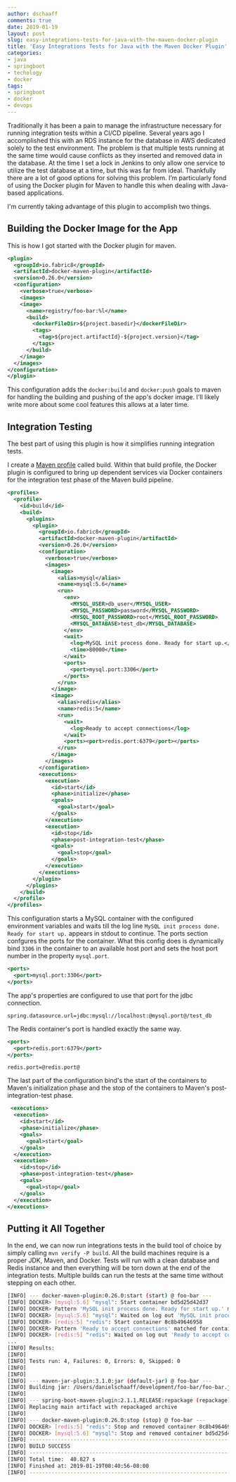 ```yaml
---
author: dschaaff
comments: true
date: 2019-01-19
layout: post
slug: easy-integrations-tests-for-java-with-the-maven-docker-plugin
title: 'Easy Integrations Tests for Java with the Maven Docker Plugin'
categories:
- java
- springboot
- techology
- docker
tags:
- springboot
- docker
- devops
---
```


Traditionally it has been a pain to manage the infrastructure necessary for running integration tests within a CI/CD pipeline. Several years ago I accomplished this with an RDS instance for the database in AWS dedicated solely to the test environment. The problem is that multiple tests running at the same time would cause conflicts as they inserted and removed data in the database. At the time I set a lock in Jenkins to only allow one service to utilize the test database at a time, but this was far from ideal. Thankfully there are a lot of good options for solving this problem. I’m particularly fond of using the Docker plugin for Maven to handle this when dealing with Java-based applications.

I'm currently taking advantage of this plugin to accomplish two things.

## Building the Docker Image for the App

This is how I got started with the Docker plugin for maven.

```xml
<plugin>
  <groupId>io.fabric8</groupId>
  <artifactId>docker-maven-plugin</artifactId>
  <version>0.26.0</version>
  <configuration>
    <verbose>true</verbose>
    <images>
    <image>
      <name>registry/foo-bar:%l</name>
      <build>
        <dockerFileDir>${project.basedir}</dockerFileDir>
        <tags>
          <tag>${project.artifactId}-${project.version}</tag>
        </tags>
      </build>
    </image>
  </images>
</configuration>
</plugin>
```

This configuration adds the `docker:build` and `docker:push` goals to maven for handling the building and pushing of the app's docker image.
I'll likely write more about some cool features this allows at a later time.

## Integration Testing

The best part of using this plugin is how it simplifies running integration tests.

I create a [Maven profile](https://maven.apache.org/guides/introduction/introduction-to-profiles.html) called build. Within that build profile, the Docker plugin is configured to 
bring up dependent services via Docker containers for the integration test phase of the Maven build pipeline.

```xml
<profiles>
  <profile>
    <id>build</id>
    <build>
      <plugins>
        <plugin>
          <groupId>io.fabric8</groupId>
          <artifactId>docker-maven-plugin</artifactId>
          <version>0.26.0</version>
          <configuration>
            <verbose>true</verbose>
            <images>
              <image>
                <alias>mysql</alias>
                <name>mysql:5.6</name>
                <run>
                  <env>
                    <MYSQL_USER>db_user</MYSQL_USER>
                    <MYSQL_PASSWORD>password</MYSQL_PASSWORD>
                    <MYSQL_ROOT_PASSWORD>root</MYSQL_ROOT_PASSWORD>
                    <MYSQL_DATABASE>test_db</MYSQL_DATABASE>
                  </env>
                  <wait>
                    <log>MySQL init process done. Ready for start up.</log>
                    <time>80000</time>
                  </wait>
                  <ports>
                    <port>mysql.port:3306</port>
                  </ports>
                </run>
              </image>
              <image>
                <alias>redis</alias>
                <name>redis:5</name>
                <run>
                  <wait>
                    <log>Ready to accept connections</log>
                  </wait>
                  <ports><port>redis.port:6379</port></ports>
                </run>
              </image>
            </images>
          </configuration>
          <executions>
            <execution>
              <id>start</id>
              <phase>initialize</phase>
              <goals>
                <goal>start</goal>
              </goals>
            </execution>
            <execution>
              <id>stop</id>
              <phase>post-integration-test</phase>
              <goals>
                <goal>stop</goal>
              </goals>
            </execution>
          </executions>
        </plugin>
      </plugins>
    </build>
  </profile>
</profiles>
```

This configuration starts a MySQL container with the configured environment variables and waits till the log line
`MySQL init process done. Ready for start up.` appears in stdout to continue. The ports section confgures the ports
for the container. What this config does is dynamically bind `3306` in the container to an available host port and sets the host port number
in the property `mysql.port`.

```xml
<ports>
  <port>mysql.port:3306</port>
</ports>
```

The app's properties are configured to use that port for the jdbc connection.

```text
spring.datasource.url=jdbc:mysql://localhost:@mysql.port@/test_db
```

The Redis container's port is handled exactly the same way.

```xml
<ports>
  <port>redis.port:6379</port>
</ports>
```

```text
redis.port=@redis.port@
```

The last part of the configuration bind's the start of the containers to Maven's initialization phase and 
the stop of the containers to Maven's post-integration-test phase.

```xml
 <executions>
  <execution>
    <id>start</id>
    <phase>initialize</phase>
    <goals>
      <goal>start</goal>
    </goals>
  </execution>
  <execution>
    <id>stop</id>
    <phase>post-integration-test</phase>
    <goals>
      <goal>stop</goal>
    </goals>
  </execution>
</executions>
```

## Putting it All Together

In the end, we can now run integrations tests in the build tool of choice by simply calling
`mvn verify -P build`. All the build machines require is a proper JDK, Maven, and Docker.
Tests will run with a clean database and Redis instance and then everything will be torn down at the end of the 
integration tests. Multiple builds can run the tests at the same time without stepping on each other.

```bash
[INFO] --- docker-maven-plugin:0.26.0:start (start) @ foo-bar ---
[INFO] DOCKER> [mysql:5.6] "mysql": Start container bd5d25d42d37
[INFO] DOCKER> Pattern 'MySQL init process done. Ready for start up.' matched for container bd5d25d42d37
[INFO] DOCKER> [mysql:5.6] "mysql": Waited on log out 'MySQL init process done. Ready for start up.' 12697 ms
[INFO] DOCKER> [redis:5] "redis": Start container 8c8b49646958
[INFO] DOCKER> Pattern 'Ready to accept connections' matched for container 8c8b49646958
[INFO] DOCKER> [redis:5] "redis": Waited on log out 'Ready to accept connections' 512 ms
...
[INFO] Results:
[INFO]
[INFO] Tests run: 4, Failures: 0, Errors: 0, Skipped: 0
[INFO]
[INFO]
[INFO] --- maven-jar-plugin:3.1.0:jar (default-jar) @ foo-bar ---
[INFO] Building jar: /Users/danielschaaff/development/foo-bar/foo-bar.jar
[INFO]
[INFO] --- spring-boot-maven-plugin:2.1.1.RELEASE:repackage (repackage) @ foo-bar ---
[INFO] Replacing main artifact with repackaged archive
[INFO]
[INFO] --- docker-maven-plugin:0.26.0:stop (stop) @ foo-bar ---
[INFO] DOCKER> [redis:5] "redis": Stop and removed container 8c8b49646958 after 0 ms
[INFO] DOCKER> [mysql:5.6] "mysql": Stop and removed container bd5d25d42d37 after 0 ms
[INFO] ------------------------------------------------------------------------
[INFO] BUILD SUCCESS
[INFO] ------------------------------------------------------------------------
[INFO] Total time:  40.827 s
[INFO] Finished at: 2019-01-19T08:40:56-08:00
[INFO] ------------------------------------------------------------------------
```
